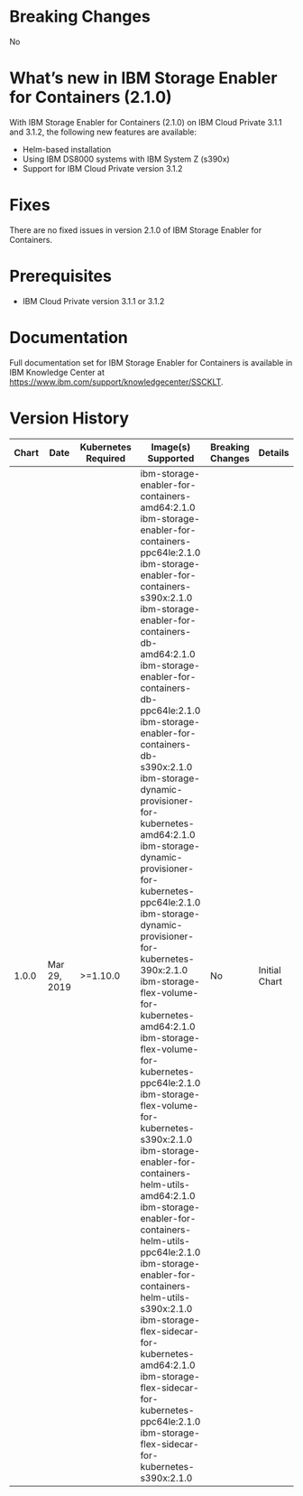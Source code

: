 # Breaking Changes
No

# What’s new in IBM Storage Enabler for Containers (2.1.0)

With IBM Storage Enabler for Containers (2.1.0) on IBM Cloud Private 3.1.1 and 3.1.2, the following new
features are available:
* Helm-based installation
* Using IBM DS8000 systems with IBM System Z (s390x)
* Support for IBM Cloud Private version 3.1.2


# Fixes
There are no fixed issues in version 2.1.0 of IBM Storage Enabler for Containers.  

# Prerequisites
* IBM Cloud Private version 3.1.1 or 3.1.2

# Documentation
Full documentation set for IBM Storage Enabler for Containers is available in IBM Knowledge Center at https://www.ibm.com/support/knowledgecenter/SSCKLT.

# Version History

[//]: # (Do not edit the table directly, use Tables Generator: https://www.tablesgenerator.com/markdown_tables)

| Chart | Date         | Kubernetes Required | Image(s) Supported                                                                                                                                                                                                                                                                                                                                                                                                                                                                                                                                                                                                                                                                                                                                                                                                                                                                                                                                                                                 | Breaking Changes | Details       |
|-------|--------------|---------------------|----------------------------------------------------------------------------------------------------------------------------------------------------------------------------------------------------------------------------------------------------------------------------------------------------------------------------------------------------------------------------------------------------------------------------------------------------------------------------------------------------------------------------------------------------------------------------------------------------------------------------------------------------------------------------------------------------------------------------------------------------------------------------------------------------------------------------------------------------------------------------------------------------------------------------------------------------------------------------------------------------|------------------|---------------|
| 1.0.0 | Mar 29, 2019 | >=1.10.0            |  ibm-storage-enabler-for-containers-amd64:2.1.0 ibm-storage-enabler-for-containers-ppc64le:2.1.0 ibm-storage-enabler-for-containers-s390x:2.1.0 ibm-storage-enabler-for-containers-db-amd64:2.1.0 ibm-storage-enabler-for-containers-db-ppc64le:2.1.0 ibm-storage-enabler-for-containers-db-s390x:2.1.0 ibm-storage-dynamic-provisioner-for-kubernetes-amd64:2.1.0 ibm-storage-dynamic-provisioner-for-kubernetes-ppc64le:2.1.0 ibm-storage-dynamic-provisioner-for-kubernetes-390x:2.1.0 ibm-storage-flex-volume-for-kubernetes-amd64:2.1.0 ibm-storage-flex-volume-for-kubernetes-ppc64le:2.1.0 ibm-storage-flex-volume-for-kubernetes-s390x:2.1.0 ibm-storage-enabler-for-containers-helm-utils-amd64:2.1.0 ibm-storage-enabler-for-containers-helm-utils-ppc64le:2.1.0 ibm-storage-enabler-for-containers-helm-utils-s390x:2.1.0 ibm-storage-flex-sidecar-for-kubernetes-amd64:2.1.0 ibm-storage-flex-sidecar-for-kubernetes-ppc64le:2.1.0 ibm-storage-flex-sidecar-for-kubernetes-s390x:2.1.0 | No               | Initial Chart |
